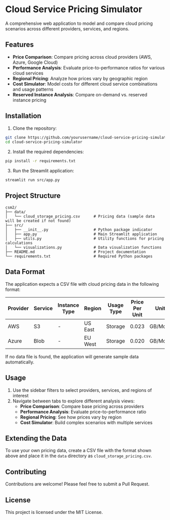 # Cloud Service Pricing Simulator

A comprehensive web application to model and compare cloud pricing scenarios across different providers, services, and regions.

## Features

- **Price Comparison**: Compare pricing across cloud providers (AWS, Azure, Google Cloud)
- **Performance Analysis**: Evaluate price-to-performance ratios for various cloud services
- **Regional Pricing**: Analyze how prices vary by geographic region
- **Cost Simulator**: Model costs for different cloud service combinations and usage patterns
- **Reserved Instance Analysis**: Compare on-demand vs. reserved instance pricing

## Installation

1. Clone the repository:
```bash
git clone https://github.com/yourusername/cloud-service-pricing-simulator.git
cd cloud-service-pricing-simulator
```

2. Install the required dependencies:
```bash
pip install -r requirements.txt
```

3. Run the Streamlit application:
```bash
streamlit run src/app.py
```

## Project Structure

```
csm2/
├── data/
│   └── cloud_storage_pricing.csv      # Pricing data (sample data will be created if not found)
├── src/
│   ├── __init__.py                    # Python package indicator
│   ├── app.py                         # Main Streamlit application
│   ├── utils.py                       # Utility functions for pricing calculations
│   └── visualizations.py              # Data visualization functions
├── README.md                          # Project documentation
└── requirements.txt                   # Required Python packages
```

## Data Format

The application expects a CSV file with cloud pricing data in the following format:

| Provider | Service | Instance Type | Region | Usage Type | Price Per Unit | Units | Currency | Performance Score | Availability | Reserved Discount 1yr | Reserved Discount 3yr |
|----------|---------|--------------|--------|------------|----------------|-------|----------|-------------------|--------------|------------------------|------------------------|
| AWS      | S3      | -            | US East| Storage    | 0.023          | GB/Month | USD   | 85                | 99.99        | 20                     | 40                     |
| Azure    | Blob    | -            | EU West| Storage    | 0.020          | GB/Month | USD   | 80                | 99.95        | 25                     | 45                     |

If no data file is found, the application will generate sample data automatically.

## Usage

1. Use the sidebar filters to select providers, services, and regions of interest
2. Navigate between tabs to explore different analysis views:
   - **Price Comparison**: Compare base pricing across providers
   - **Performance Analysis**: Evaluate price-to-performance ratio
   - **Regional Pricing**: See how prices vary by region
   - **Cost Simulator**: Build complex scenarios with multiple services

## Extending the Data

To use your own pricing data, create a CSV file with the format shown above and place it in the `data` directory as `cloud_storage_pricing.csv`.

## Contributing

Contributions are welcome! Please feel free to submit a Pull Request.

## License

This project is licensed under the MIT License.